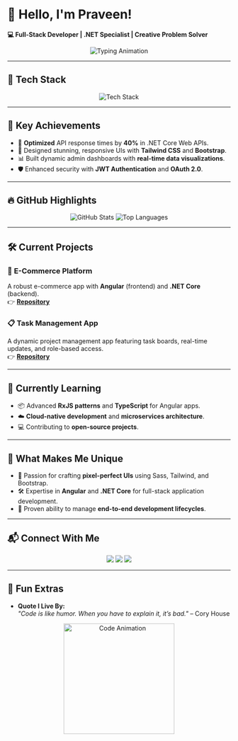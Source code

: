 # 👋 Hello, I'm **Praveen!**  
**💻 Full-Stack Developer | .NET Specialist | Creative Problem Solver**

<p align="center">
  <img src="https://readme-typing-svg.herokuapp.com?font=Fira+Code&size=22&duration=3000&pause=500&color=F75C7E&width=435&lines=Building+Innovative+Solutions...;3%2B+Years+of+Experience+in+Tech;Frontend+%7C+Backend+%7C+UI%2FUX+Specialist!" alt="Typing Animation">
</p>
 
---

## 🚀 **Tech Stack**
<p align="center">
  <img src="https://skillicons.dev/icons?i=angular,dotnet,typescript,html,css,sass,bootstrap,tailwind,js,mysql,mongodb,azure,github,docker,postman&perline=8" alt="Tech Stack" />
</p>


---

## 🌟 **Key Achievements**
- 🚀 **Optimized** API response times by **40%** in .NET Core Web APIs.  
- 🎨 Designed stunning, responsive UIs with **Tailwind CSS** and **Bootstrap**.  
- 📊 Built dynamic admin dashboards with **real-time data visualizations**.  
- 🛡️ Enhanced security with **JWT Authentication** and **OAuth 2.0**.  

---

## 🔥 GitHub Highlights
<p align="center">
  <img src="https://github-readme-stats.vercel.app/api?username=Praveen-Web-Dev&show_icons=true&theme=radical&cacheBuster=${Math.random()}" alt="GitHub Stats" />
  <img src="https://github-readme-stats.vercel.app/api/top-langs/?username=Praveen-Web-Dev&layout=compact&theme=radical&cacheBuster=${Math.random()}" alt="Top Languages" />
</p>

 


---

## 🛠 **Current Projects**
### 🛒 **E-Commerce Platform**
A robust e-commerce app with **Angular** (frontend) and **.NET Core** (backend).  
👉 **[Repository](https://github.com/Praveen-Web-Dev/E-Commerce-)**

### 📋 **Task Management App**
A dynamic project management app featuring task boards, real-time updates, and role-based access.  
👉 **[Repository](#)**

---

## 🌱 **Currently Learning**
- 📦 Advanced **RxJS patterns** and **TypeScript** for Angular apps.  
- ☁️ **Cloud-native development** and **microservices architecture**.  
- 💻 Contributing to **open-source projects**.

---

## 📌 **What Makes Me Unique**
- 🎨 Passion for crafting **pixel-perfect UIs** using Sass, Tailwind, and Bootstrap.  
- 🛠 Expertise in **Angular** and **.NET Core** for full-stack application development.  
- 🌟 Proven ability to manage **end-to-end development lifecycles**.

---

## 📬 **Connect With Me**
<p align="center">
  <a href="Praveentej143@yahoo.com"><img src="https://img.shields.io/badge/Email-D14836?style=for-the-badge&logo=gmail&logoColor=white"></a>
  <a href="https://www.linkedin.com/in/praveen-gudigopuram"><img src="https://img.shields.io/badge/LinkedIn-0077B5?style=for-the-badge&logo=linkedin&logoColor=white"></a>
  <a href="https://github.com/Praveen-Web-Dev"><img src="https://img.shields.io/badge/GitHub-100000?style=for-the-badge&logo=github&logoColor=white"></a>
</p>

---

## 🌟 **Fun Extras**
- **Quote I Live By:**  
  *"Code is like humor. When you have to explain it, it’s bad."* – Cory House  

<p align="center">
  <img src="https://media.giphy.com/media/xT9IgzoKnwFNmISR8I/giphy.gif" alt="Code Animation" width="250px">
</p>


